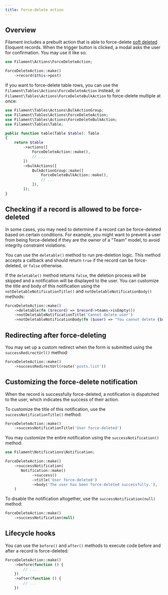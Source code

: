 ```yaml
---
title: Force-delete action
---
```


## Overview

Filament includes a prebuilt action that is able to force-delete [soft deleted](https://laravel.com/docs/eloquent#soft-deleting) Eloquent records. When the trigger button is clicked, a modal asks the user for confirmation. You may use it like so:

```php
use Filament\Actions\ForceDeleteAction;

ForceDeleteAction::make()
    ->record($this->post)
```

If you want to force-delete table rows, you can use the `Filament\Tables\Actions\ForceDeleteAction` instead, or `Filament\Tables\Actions\ForceDeleteBulkAction` to force-delete multiple at once:

```php
use Filament\Tables\Actions\BulkActionGroup;
use Filament\Tables\Actions\ForceDeleteAction;
use Filament\Tables\Actions\ForceDeleteBulkAction;
use Filament\Tables\Table;

public function table(Table $table): Table
{
    return $table
        ->actions([
            ForceDeleteAction::make(),
            // ...
        ])
        ->bulkActions([
            BulkActionGroup::make([
                ForceDeleteBulkAction::make(),
                // ...
            ]),
        ]);
}
```

## Checking if a record is allowed to be force-deleted

In some cases, you may need to determine if a record can be force-deleted based on certain conditions. For example, you might want to prevent a user from being force-deleted if they are the owner of a "Team" model, to avoid integrity constraint violations.

You can use the `deletable()` method to run pre-deletion logic. This method accepts a callback and should return `true` if the record can be force-deleted, or `false` otherwise.

If the `deletable()` method returns `false`, the deletion process will be skipped and a notification will be displayed to the user. You can customize the title and body of this notification using the `notDeletableNotificationTitle()` and `notDeletableNotificationBody()` methods:

```php
ForceDeleteAction::make()
    ->deletable(fn ($record) => $record->teams->isEmpty())
    ->notDeletableNotificationTitle('Cannot delete user')
    ->notDeletableNotificationBody(fn ($user) => "You cannot delete {$user->name} because they are the owner of one or more teams."),
```

## Redirecting after force-deleting

You may set up a custom redirect when the form is submitted using the `successRedirectUrl()` method:

```php
ForceDeleteAction::make()
    ->successRedirectUrl(route('posts.list'))
```

## Customizing the force-delete notification

When the record is successfully force-deleted, a notification is dispatched to the user, which indicates the success of their action.

To customize the title of this notification, use the `successNotificationTitle()` method:

```php
ForceDeleteAction::make()
    ->successNotificationTitle('User force-deleted')
```

You may customize the entire notification using the `successNotification()` method:

```php
use Filament\Notifications\Notification;

ForceDeleteAction::make()
    ->successNotification(
       Notification::make()
            ->success()
            ->title('User force-deleted')
            ->body('The user has been force-deleted successfully.'),
    )
```

To disable the notification altogether, use the `successNotification(null)` method:

```php
ForceDeleteAction::make()
    ->successNotification(null)
```

## Lifecycle hooks

You can use the `before()` and `after()` methods to execute code before and after a record is force-deleted:

```php
ForceDeleteAction::make()
    ->before(function () {
        // ...
    })
    ->after(function () {
        // ...
    })
```
